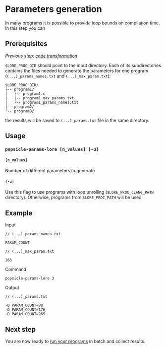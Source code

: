 # Parameters generation

In many programs it is possible to provide loop bounds on compilation time. In this step you can 


## Prerequisites

_Previous step: [code transformation](02_code_transformation.md)_

`$LORE_PROC_DIR` should point to the input directory. Each of its subdirectories contains the files needed to generate the parameters for one program (`(...)_params_names.txt` and `(...)_max_param.txt`):

    $LORE_PROC_DIR/
    ├-- program1/  
    |   ├-- program1.c
    |   ├-- program1_max_params.txt
    |   └-- program1_params_names.txt
    ├-- program2/  
    └-- program3/

the results will be saved to `(...)_params.txt` file in the same directory.


## Usage

### `popsicle-params-lore [n_values] [-u]`

#### `[n_values]`

Number of different parameters to generate

#### `[-u]`

Use this flag to use programs with loop unrolling (`$LORE_PROC_CLANG_PATH` directory). Otherwise, programs from `$LORE_PROC_PATH` will be used.


## Example

Input

```
// (...)_params_names.txt

PARAM_COUNT
```

```
// (...)_max_param.txt

265
```

Command

```
popsicle-params-lore 3
```

Output

    // (...)_params.txt
    
    -D PARAM_COUNT=88
    -D PARAM_COUNT=176
    -D PARAM_COUNT=265


## Next step

You are now ready to [run your programs](04_code_execution.md) in batch and collect results.